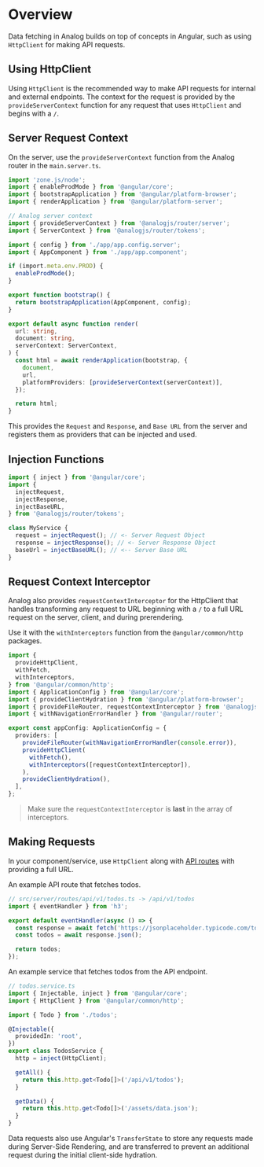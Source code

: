 # Overview

Data fetching in Analog builds on top of concepts in Angular, such as using `HttpClient` for making API requests.

## Using HttpClient

Using `HttpClient` is the recommended way to make API requests for internal and external endpoints. The context for the request is provided by the `provideServerContext` function for any request that uses `HttpClient` and begins with a `/`.

## Server Request Context

On the server, use the `provideServerContext` function from the Analog router in the `main.server.ts`.

```ts
import 'zone.js/node';
import { enableProdMode } from '@angular/core';
import { bootstrapApplication } from '@angular/platform-browser';
import { renderApplication } from '@angular/platform-server';

// Analog server context
import { provideServerContext } from '@analogjs/router/server';
import { ServerContext } from '@analogjs/router/tokens';

import { config } from './app/app.config.server';
import { AppComponent } from './app/app.component';

if (import.meta.env.PROD) {
  enableProdMode();
}

export function bootstrap() {
  return bootstrapApplication(AppComponent, config);
}

export default async function render(
  url: string,
  document: string,
  serverContext: ServerContext,
) {
  const html = await renderApplication(bootstrap, {
    document,
    url,
    platformProviders: [provideServerContext(serverContext)],
  });

  return html;
}
```

This provides the `Request` and `Response`, and `Base URL` from the server and registers them as providers that can be injected and used.

## Injection Functions

```ts
import { inject } from '@angular/core';
import {
  injectRequest,
  injectResponse,
  injectBaseURL,
} from '@analogjs/router/tokens';

class MyService {
  request = injectRequest(); // <- Server Request Object
  response = injectResponse(); // <- Server Response Object
  baseUrl = injectBaseURL(); // <-- Server Base URL
}
```

## Request Context Interceptor

Analog also provides `requestContextInterceptor` for the HttpClient that handles transforming any request to URL beginning with a `/` to a full URL request on the server, client, and during prerendering.

Use it with the `withInterceptors` function from the `@angular/common/http` packages.

```ts
import {
  provideHttpClient,
  withFetch,
  withInterceptors,
} from '@angular/common/http';
import { ApplicationConfig } from '@angular/core';
import { provideClientHydration } from '@angular/platform-browser';
import { provideFileRouter, requestContextInterceptor } from '@analogjs/router';
import { withNavigationErrorHandler } from '@angular/router';

export const appConfig: ApplicationConfig = {
  providers: [
    provideFileRouter(withNavigationErrorHandler(console.error)),
    provideHttpClient(
      withFetch(),
      withInterceptors([requestContextInterceptor]),
    ),
    provideClientHydration(),
  ],
};
```

> Make sure the `requestContextInterceptor` is **last** in the array of interceptors.

## Making Requests

In your component/service, use `HttpClient` along with [API routes](/docs/features/api/overview) with providing a full URL.

An example API route that fetches todos.

```ts
// src/server/routes/api/v1/todos.ts -> /api/v1/todos
import { eventHandler } from 'h3';

export default eventHandler(async () => {
  const response = await fetch('https://jsonplaceholder.typicode.com/todos');
  const todos = await response.json();

  return todos;
});
```

An example service that fetches todos from the API endpoint.

```ts
// todos.service.ts
import { Injectable, inject } from '@angular/core';
import { HttpClient } from '@angular/common/http';

import { Todo } from './todos';

@Injectable({
  providedIn: 'root',
})
export class TodosService {
  http = inject(HttpClient);

  getAll() {
    return this.http.get<Todo[]>('/api/v1/todos');
  }

  getData() {
    return this.http.get<Todo[]>('/assets/data.json');
  }
}
```

Data requests also use Angular's `TransferState` to store any requests made during Server-Side Rendering, and are transferred to prevent an additional request during the initial client-side hydration.
